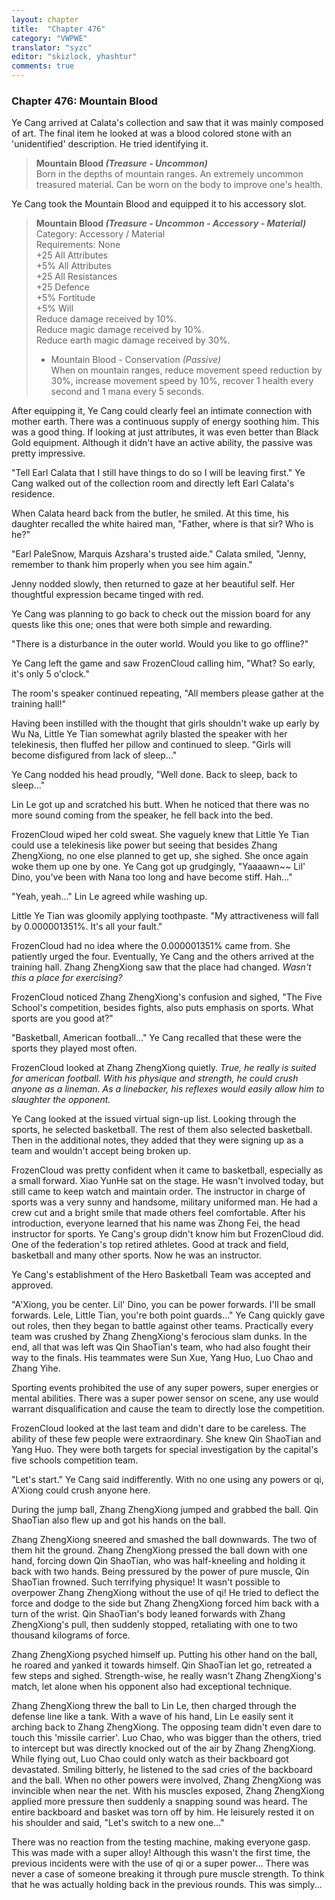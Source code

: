 ```yaml
---
layout: chapter
title:  "Chapter 476"
category: "VWPWE"
translator: "syzc"
editor: "skizlock, yhashtur"
comments: true
---
```


### Chapter 476: Mountain Blood

Ye Cang arrived at Calata's collection and saw that it was mainly composed of art. The final item he looked at was a blood colored stone with an 'unidentified' description. He tried identifying it.

>**Mountain Blood *(Treasure - Uncommon)***  
Born in the depths of mountain ranges. An extremely uncommon treasured material. Can be worn on the body to improve one's health.

Ye Cang took the Mountain Blood and equipped it to his accessory slot.

>**Mountain Blood *(Treasure - Uncommon - Accessory - Material)***  
Category: Accessory / Material  
Requirements: None  
+25 All Attributes  
+5% All Attributes  
+25 All Resistances  
+25 Defence  
+5% Fortitude  
+5% Will  
Reduce damage received by 10%.  
Reduce magic damage received by 10%.  
Reduce earth magic damage received by 30%.  
>- Mountain Blood - Conservation *(Passive)*  
   When on mountain ranges, reduce movement speed reduction by 30%, increase movement speed by 10%, recover 1 health every second and 1 mana every 5 seconds.

After equipping it, Ye Cang could clearly feel an intimate connection with mother earth. There was a continuous supply of energy soothing him. This was a good thing. If looking at just attributes, it was even better than Black Gold equipment. Although it didn't have an active ability, the passive was pretty impressive.

"Tell Earl Calata that I still have things to do so I will be leaving first." Ye Cang walked out of the collection room and directly left Earl Calata's residence.

When Calata heard back from the butler, he smiled. At this time, his daughter recalled the white haired man, "Father, where is that sir? Who is he?"

"Earl PaleSnow, Marquis Azshara's trusted aide." Calata smiled, "Jenny, remember to thank him properly when you see him again."

Jenny nodded slowly, then returned to gaze at her beautiful self. Her thoughtful expression became tinged with red.

Ye Cang was planning to go back to check out the mission board for any quests like this one; ones that were both simple and rewarding.

"There is a disturbance in the outer world. Would you like to go offline?"

Ye Cang left the game and saw FrozenCloud calling him, "What? So early, it's only 5 o'clock."

The room's speaker continued repeating, "All members please gather at the training hall!"

Having been instilled with the thought that girls shouldn't wake up early by Wu Na, Little Ye Tian somewhat agrily blasted the speaker with her telekinesis, then fluffed her pillow and continued to sleep. "Girls will become disfigured from lack of sleep..."

Ye Cang nodded his head proudly, "Well done. Back to sleep, back to sleep..."

Lin Le got up and scratched his butt. When he noticed that there was no more sound coming from the speaker, he fell back into the bed.

FrozenCloud wiped her cold sweat. She vaguely knew that Little Ye Tian could use a telekinesis like power but seeing that besides Zhang ZhengXiong, no one else planned to get up, she sighed. She once again woke them up one by one. Ye Cang got up grudgingly, "Yaaaawn~~ Lil' Dino, you've been with Nana too long and have become stiff. Hah..."

"Yeah, yeah..." Lin Le agreed while washing up.

Little Ye Tian was gloomily applying toothpaste. "My attractiveness will fall by 0.000001351%. It's all your fault."

FrozenCloud had no idea where the 0.000001351% came from. She patiently urged the four. Eventually, Ye Cang and the others arrived at the training hall. Zhang ZhengXiong saw that the place had changed. *Wasn't this a place for exercising?*

FrozenCloud noticed Zhang ZhengXiong's confusion and sighed, "The Five School's competition, besides fights, also puts emphasis on sports. What sports are you good at?"

"Basketball, American football..." Ye Cang recalled that these were the sports they played most often.

FrozenCloud looked at Zhang ZhengXiong quietly. *True, he really is suited for american football. With his physique and strength, he could crush anyone as a lineman. As a linebacker, his reflexes would easily allow him to slaughter the opponent.*

Ye Cang looked at the issued virtual sign-up list. Looking through the sports, he selected basketball. The rest of them also selected basketball. Then in the additional notes, they added that they were signing up as a team and wouldn't accept being broken up.

FrozenCloud was pretty confident when it came to basketball, especially as a small forward. Xiao YunHe sat on the stage. He wasn't involved today, but still came to keep watch and maintain order. The instructor in charge of sports was a very sunny and handsome, military uniformed man. He had a crew cut and a bright smile that made others feel comfortable. After his introduction, everyone learned that his name was Zhong Fei, the head instructor for sports. Ye Cang's group didn't know him but FrozenCloud did. One of the federation's top retired athletes. Good at track and field, basketball and many other sports. Now he was an instructor.

Ye Cang's establishment of the Hero Basketball Team was accepted and approved.

"A'Xiong, you be center. Lil' Dino, you can be power forwards. I'll be small forwards. Lele, Little Tian, you're both point guards..." Ye Cang quickly gave out roles, then they began to battle against other teams. Practically every team was crushed by Zhang ZhengXiong's ferocious slam dunks. In the end, all that was left was Qin ShaoTian's team, who had also fought their way to the finals. His teammates were Sun Xue, Yang Huo, Luo Chao and Zhang Yihe.

Sporting events prohibited the use of any super powers, super energies or mental abilities. There was a super power sensor on scene, any use would warrant disqualification and cause the team to directly lose the competition.

FrozenCloud looked at the last team and didn't dare to be careless. The ability of these few people were extraordinary. She knew Qin ShaoTian and Yang Huo. They were both targets for special investigation by the capital's five schools competition team.

"Let's start." Ye Cang said indifferently. With no one using any powers or qi, A'Xiong could crush anyone here.

During the jump ball, Zhang ZhengXiong jumped and grabbed the ball. Qin ShaoTian also flew up and got his hands on the ball.

Zhang ZhengXiong sneered and smashed the ball downwards. The two of them hit the ground. Zhang ZhengXiong pressed the ball down with one hand, forcing down Qin ShaoTian, who was half-kneeling and holding it back with two hands. Being pressured by the power of pure muscle, Qin ShaoTian frowned. Such terrifying physique! It wasn't possible to overpower Zhang ZhengXiong without the use of qi! He tried to deflect the force and dodge to the side but Zhang ZhengXiong forced him back with a turn of the wrist. Qin ShaoTian's body leaned forwards with Zhang ZhengXiong's pull, then suddenly stopped, retaliating with one to two thousand kilograms of force.

Zhang ZhengXiong psyched himself up. Putting his other hand on the ball, he roared and yanked it towards himself. Qin ShaoTian let go, retreated a few steps and sighed. Strength-wise, he really wasn't Zhang ZhengXiong's match, let alone when his opponent also had exceptional technique.

Zhang ZhengXiong threw the ball to Lin Le, then charged through the defense line like a tank. With a wave of his hand, Lin Le easily sent it arching back to Zhang ZhengXiong. The opposing team didn't even dare to touch this 'missile carrier'. Luo Chao, who was bigger than the others, tried to intercept but was directly knocked out of the air by Zhang ZhengXiong. While flying out, Luo Chao could only watch as their backboard got devastated. Smiling bitterly, he listened to the sad cries of the backboard and the ball. When no other powers were involved, Zhang ZhengXiong was invincible when near the net. With his muscles exposed, Zhang ZhengXiong applied more pressure then suddenly a snapping sound was heard. The entire backboard and basket was torn off by him. He leisurely rested it on his shoulder and said, "Let's switch to a new one..."

There was no reaction from the testing machine, making everyone gasp. This was made with a super alloy! Although this wasn't the first time, the previous incidents were with the use of qi or a super power... There was never a case of someone breaking it through pure muscle strength. To think that he was actually holding back in the previous rounds. This was simply...

